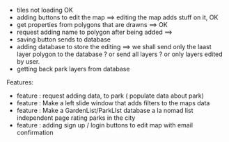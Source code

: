 - tiles not loading  OK 
- adding buttons to edit the map ==> editing the map adds stuff on it, OK 
- get properties from polygons that are drawns ==> OK 
- request adding name to polygon after being added ==> 
- saving button sends to database
- adding database to store the editing ==> we shall send only the laast layer polygon to the database ? or send all layers ? or only layers edited  by user. 
- getting back park layers from database 


Features: 
- feature : request adding data, to park ( populate data about park)
- feature : Make a left slide window that adds filters to the maps data
- feature : Make a GardenList/ParkLIst database a la nomad list independent page rating parks in the city
- feature : adding sign up / login buttons to edit map with email confirmation 
